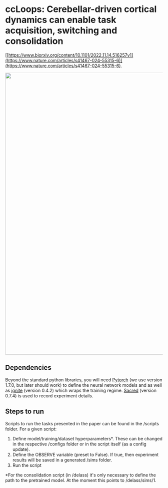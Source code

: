 # ccLoops: Cerebellar-driven cortical dynamics can enable task acquisition, switching and consolidation
[[https://www.biorxiv.org/content/10.1101/2022.11.14.516257v1](https://www.nature.com/articles/s41467-024-55315-6)](https://www.nature.com/articles/s41467-024-55315-6).

<img src="https://user-images.githubusercontent.com/35163856/202711207-297cb6db-2a4f-4b1f-989f-f76600c2d1ee.png" width="900">

## Dependencies
Beyond the standard python libraries, you will need [Pytorch](https://pytorch.org/) (we use version 1.7.0, but later should work) to define the neural network models and as well as [ignite](https://github.com/pytorch/ignite) (version 0.4.2) which wraps the training regime. [Sacred](https://github.com/IDSIA/sacred) (version 0.7.4) is used to record experiment details.

## Steps to run 
Scripts to run the tasks presented in the paper can be found in the /scripts folder. For a given script:
1. Define model/training/dataset hyperparameters*. These can be changed in the respective /configs folder or in the script itself (as a config update).
2. Define the OBSERVE variable (preset to False). If true, then experiment results will be saved in a generated /sims folder.
3. Run the script

*For the consolidation script (in /delass) it's only necessary to define the path to the pretrained model. At the moment this points to /delass/sims/1. 
